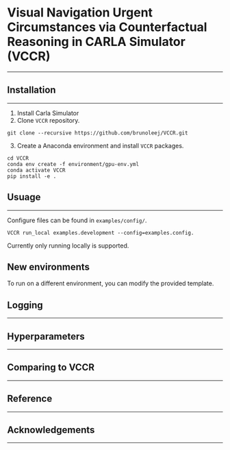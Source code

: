 # Visual Navigation Urgent Circumstances via Counterfactual Reasoning in CARLA Simulator (VCCR)
---

## Installation
---
1. Install Carla Simulator
2. Clone `VCCR` repository.
```
git clone --recursive https://github.com/brunoleej/VCCR.git
```
3. Create a Anaconda environment and install `VCCR` packages.
```
cd VCCR
conda env create -f environment/gpu-env.yml
conda activate VCCR
pip install -e .
```

## Usuage
---
Configure files can be found in `examples/config/`.
```
VCCR run_local examples.development --config=examples.config.
```
Currently only running locally is supported.
## New environments
To run on a different environment, you can modify the provided template. 

## Logging
---

## Hyperparameters
---

## Comparing to VCCR
---

## Reference
---

## Acknowledgements
---
